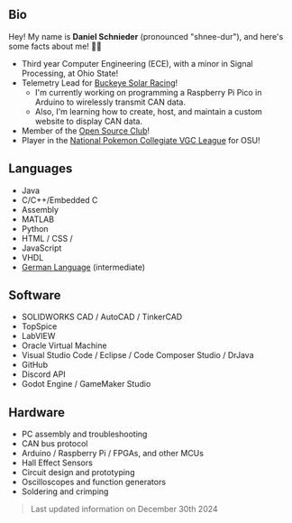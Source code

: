## Bio

Hey! My name is **Daniel Schnieder** (pronounced "shnee-dur"), and here's some facts about me! 🏳️‍🌈
* Third year Computer Engineering (ECE), with a minor in Signal Processing, at Ohio State!
* Telemetry Lead for [Buckeye Solar Racing](https://www.buckeyesolar.org/)!
  - I'm currently working on programming a Raspberry Pi Pico in Arduino to wirelessly transmit CAN data.
  - Also, I'm learning how to create, host, and maintain a custom website to display CAN data.
* Member of the [Open Source Club](https://osuosc.org/about/)!
* Player in the [National Pokemon Collegiate VGC League](https://x.com/collegiatevgc) for OSU!

## Languages
* Java
* C/C++/Embedded C
* Assembly
* MATLAB
* Python
* HTML / CSS / 
* JavaScript
* VHDL
* [German Language](https://www.duolingo.com/profile/SchniederDaniel) (intermediate)

## Software
* SOLIDWORKS CAD / AutoCAD / TinkerCAD
* TopSpice
* LabVIEW
* Oracle Virtual Machine
* Visual Studio Code / Eclipse / Code Composer Studio / DrJava
* GitHub
* Discord API
* Godot Engine / GameMaker Studio

## Hardware
* PC assembly and troubleshooting
* CAN bus protocol
* Arduino / Raspberry Pi / FPGAs, and other MCUs
* Hall Effect Sensors
* Circuit design and prototyping
* Oscilloscopes and function generators
* Soldering and crimping

> Last updated information on December 30th 2024

<!---
## Languages
<div align="left">
  
  <img src="https://cdn.jsdelivr.net/gh/devicons/devicon/icons/java/java-original.svg" height="40" alt="java logo"  />
  <img width="12" />
  
  <img src="https://cdn.jsdelivr.net/gh/devicons/devicon@latest/icons/embeddedc/embeddedc-original-wordmark.svg" height="40" alt="embed c logo"/>
  <img width="12" />
  
  <img src="https://cdn.jsdelivr.net/gh/devicons/devicon/icons/c/c-original.svg" height="40" alt="c logo"  />
  <img width="12" />
  
  <img src="https://cdn.jsdelivr.net/gh/devicons/devicon/icons/cplusplus/cplusplus-original.svg" height="40" alt="cplusplus logo"  />
  <img width="12" />
  
  <img src="https://cdn.jsdelivr.net/gh/devicons/devicon@latest/icons/matlab/matlab-original.svg" />
  <img width="12" />
  
  <img src="https://cdn.jsdelivr.net/gh/devicons/devicon/icons/html5/html5-original.svg" height="40" alt="html5 logo"  />
  <img width="12" />
  
  <img src="https://cdn.jsdelivr.net/gh/devicons/devicon/icons/javascript/javascript-original.svg" height="40" alt="javascript logo"  />
  <img width="12" />
  
  <img src="https://cdn.jsdelivr.net/gh/devicons/devicon/icons/python/python-original.svg" height="40" alt="python logo"  />
  <img width="12" />
  
  <img src="https://cdn.jsdelivr.net/gh/devicons/devicon@latest/icons/markdown/markdown-original.svg" />
</div>

## Software
<div align = "left">
  
  <img src="https://cdn.jsdelivr.net/gh/devicons/devicon@latest/icons/arduino/arduino-original-wordmark.svg" height="40" alt = "arduino logo"/>
  <img width="12"/>
  
  <img src="https://cdn.jsdelivr.net/gh/devicons/devicon@latest/icons/raspberrypi/raspberrypi-original-wordmark.svg" />
  
  <img src="https://cdn.jsdelivr.net/gh/devicons/devicon@latest/icons/vscode/vscode-original.svg" />
  
  <img src="https://cdn.jsdelivr.net/gh/devicons/devicon@latest/icons/eclipse/eclipse-original-wordmark.svg" height="40" alt = "eclipse logo"/>
  <img width="12"/>
  
  <img src="https://cdn.jsdelivr.net/gh/devicons/devicon@latest/icons/godot/godot-original.svg" />
  
  <img src="https://cdn.jsdelivr.net/gh/devicons/devicon@latest/icons/labview/labview-original-wordmark.svg" />
</div>
          
## Hardware
--->
